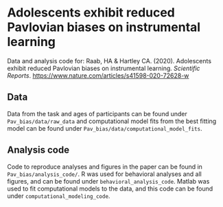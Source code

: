 # Adolescents exhibit reduced Pavlovian biases on instrumental learning
Data and analysis code for: Raab, HA & Hartley CA. (2020). Adolescents exhibit reduced Pavlovian biases on instrumental learning. *Scientific Reports*. https://www.nature.com/articles/s41598-020-72628-w

## Data
Data from the task and ages of participants can be found under ```Pav_bias/data/raw_data``` and computational model fits from the best fitting model can be found under ```Pav_bias/data/computational_model_fits```. 

## Analysis code 
Code to reproduce analyses and figures in the paper can be found in ```Pav_bias/analysis_code/```. R was used for behavioral analyses and all figures, and can be found under ```behavioral_analysis_code```. Matlab was used to fit computational models to the data, and this code can be found under ```computational_modeling_code```.
